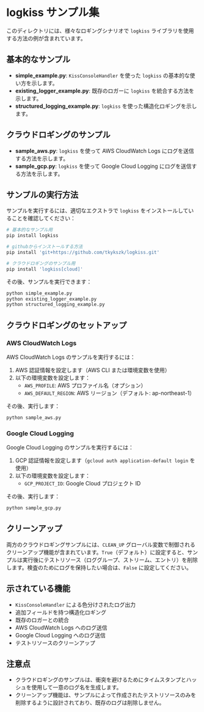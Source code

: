 # logkiss サンプル集

このディレクトリには、様々なロギングシナリオで `logkiss` ライブラリを使用する方法の例が含まれています。

## 基本的なサンプル

- **simple_example.py**: `KissConsoleHandler` を使った `logkiss` の基本的な使い方を示します。
- **existing_logger_example.py**: 既存のロガーに `logkiss` を統合する方法を示します。
- **structured_logging_example.py**: `logkiss` を使った構造化ロギングを示します。

## クラウドロギングのサンプル

- **sample_aws.py**: `logkiss` を使って AWS CloudWatch Logs にログを送信する方法を示します。
- **sample_gcp.py**: `logkiss` を使って Google Cloud Logging にログを送信する方法を示します。

## サンプルの実行方法

サンプルを実行するには、適切なエクストラで `logkiss` をインストールしていることを確認してください：

```bash
# 基本的なサンプル用
pip install logkiss

# githubからインストールする方法
pip install 'git+https://github.com/tkykszk/logkiss.git'

# クラウドロギングのサンプル用
pip install 'logkiss[cloud]'
```

その後、サンプルを実行できます：

```bash
python simple_example.py
python existing_logger_example.py
python structured_logging_example.py
```

## クラウドロギングのセットアップ

### AWS CloudWatch Logs

AWS CloudWatch Logs のサンプルを実行するには：

1. AWS 認証情報を設定します（AWS CLI または環境変数を使用）
2. 以下の環境変数を設定します：
   - `AWS_PROFILE`: AWS プロファイル名（オプション）
   - `AWS_DEFAULT_REGION`: AWS リージョン（デフォルト: ap-northeast-1）

その後、実行します：

```bash
python sample_aws.py
```

### Google Cloud Logging

Google Cloud Logging のサンプルを実行するには：

1. GCP 認証情報を設定します（`gcloud auth application-default login` を使用）
2. 以下の環境変数を設定します：
   - `GCP_PROJECT_ID`: Google Cloud プロジェクト ID

その後、実行します：

```bash
python sample_gcp.py
```

## クリーンアップ

両方のクラウドロギングサンプルには、`CLEAN_UP` グローバル変数で制御されるクリーンアップ機能が含まれています。`True`（デフォルト）に設定すると、サンプルは実行後にテストリソース（ロググループ、ストリーム、エントリ）を削除します。検査のためにログを保持したい場合は、`False` に設定してください。

## 示されている機能

- `KissConsoleHandler` による色分けされたログ出力
- 追加フィールドを持つ構造化ロギング
- 既存のロガーとの統合
- AWS CloudWatch Logs へのログ送信
- Google Cloud Logging へのログ送信
- テストリソースのクリーンアップ

## 注意点

- クラウドロギングのサンプルは、衝突を避けるためにタイムスタンプとハッシュを使用して一意のログ名を生成します。
- クリーンアップ機能は、サンプルによって作成されたテストリソースのみを削除するように設計されており、既存のログは削除しません。
